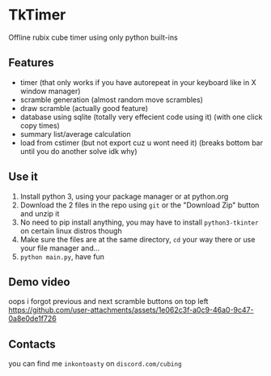 # TkTimer
 Offline rubix cube timer using only python built-ins

## Features
- timer (that only works if you have autorepeat in your keyboard like in X window manager)
- scramble generation (almost random move scrambles)
- draw scramble (actually good feature)
- database using sqlite (totally very effecient code using it) (with one click copy times)
- summary list/average calculation
- load from cstimer (but not export cuz u wont need it) (breaks bottom bar until you do another solve idk why)

## Use it
1. Install python 3, using your package manager or at python.org
2. Download the 2 files in the repo using `git` or the "Download Zip" button and unzip it
3. No need to pip install anything, you may have to install `python3-tkinter` on certain linux distros though
4. Make sure the files are at the same directory, `cd` your way there or use your file manager and...
5. `python main.py`, have fun

## Demo video
oops i forgot previous and next scramble buttons on top left
https://github.com/user-attachments/assets/1e062c3f-a0c9-46a0-9c47-0a8e0de1f726

## Contacts
you can find me `inkontoasty` on `discord.com/cubing` 
